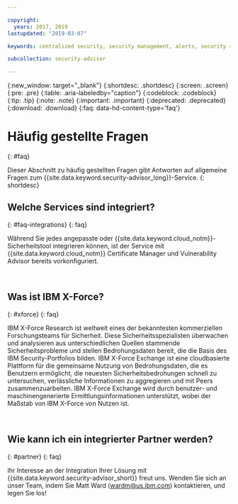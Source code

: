 ```yaml
---

copyright:
  years: 2017, 2019
lastupdated: "2019-03-07"

keywords: centralized security, security management, alerts, security risk, insights, threat detection

subcollection: security-advisor

---
```


{:new_window: target="_blank"}
{:shortdesc: .shortdesc}
{:screen: .screen}
{:pre: .pre}
{:table: .aria-labeledby="caption"}
{:codeblock: .codeblock}
{:tip: .tip}
{:note: .note}
{:important: .important}
{:deprecated: .deprecated}
{:download: .download}
{:faq: data-hd-content-type='faq'}


# Häufig gestellte Fragen
{: #faq}

Dieser Abschnitt zu häufig gestellten Fragen gibt Antworten auf allgemeine Fragen zum {{site.data.keyword.security-advisor_long}}-Service.
{: shortdesc}


## Welche Services sind integriert?
{: #faq-integrations}
{: faq}

Während Sie jedes angepasste oder {{site.data.keyword.cloud_notm}}-Sicherheitstool integrieren können, ist der Service mit {{site.data.keyword.cloud_notm}} Certificate Manager und Vulnerability Advisor bereits vorkonfiguriert.

</br>

## Was ist IBM X-Force?
{: #xforce}
{: faq}

IBM X-Force Research ist weltweit eines der bekanntesten kommerziellen Forschungsteams für Sicherheit. Diese Sicherheitsspezialisten überwachen und analysieren aus unterschiedlichen Quellen stammende Sicherheitsprobleme und stellen Bedrohungsdaten bereit, die die Basis des IBM Security-Portfolios bilden. IBM X-Force Exchange ist eine cloudbasierte Plattform für die gemeinsame Nutzung von Bedrohungsdaten, die es Benutzern ermöglicht, die neuesten Sicherheitsbedrohungen schnell zu untersuchen, verlässliche Informationen zu aggregieren und mit Peers zusammenzuarbeiten. IBM X-Force Exchange wird durch benutzer- und maschinengenerierte Ermittlungsinformationen unterstützt, wobei der Maßstab von IBM X-Force von Nutzen ist.

</br>

## Wie kann ich ein integrierter Partner werden?
{: #partner}
{: faq}

Ihr Interesse an der Integration Ihrer Lösung mit {{site.data.keyword.security-advisor_short}} freut uns. Wenden Sie sich an unser Team, indem Sie Matt Ward (wardm@us.ibm.com) kontaktieren, und legen Sie los!
